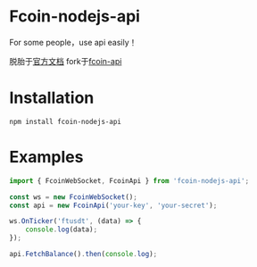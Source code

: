 # Fcoin-nodejs-api
For some people，use api easily！

脱胎于[官方文档](https://developer.fcoin.com/zh.html)
fork于[fcoin-api](https://github.com/superhuai/fcoin-api)

# Installation
```
npm install fcoin-nodejs-api
```
# Examples
```ts
import { FcoinWebSocket, FcoinApi } from 'fcoin-nodejs-api';

const ws = new FcoinWebSocket();
const api = new FcoinApi('your-key', 'your-secret');

ws.OnTicker('ftusdt', (data) => {
    console.log(data);
});

api.FetchBalance().then(console.log);
```
